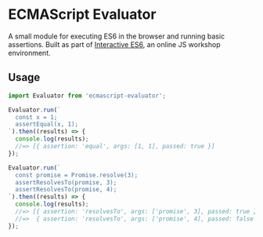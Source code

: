 # ECMAScript Evaluator

A small module for executing ES6 in the browser and running basic assertions. Built as part of [Interactive ES6](https://github.com/jackfranklin/interactive-es6), an online JS workshop environment.

## Usage

```js
import Evaluator from 'ecmascript-evaluator';

Evaluator.run(`
  const x = 1;
  assertEqual(x, 1);
`).then((results) => {
  console.log(results);
  //=> [{ assertion: 'equal', args: [1, 1], passed: true }]
});

Evaluator.run(`
  const promise = Promise.resolve(3);
  assertResolvesTo(promise, 3);
  assertResolvesTo(promise, 4);
`).then((results) => {
  console.log(results);
  //=> [{ assertion: 'resolvesTo', args: ['promise', 3], passed: true },
  //=>  { assertion: 'resolvesTo', args: ['promise', 4], passed: false }]
});
```
